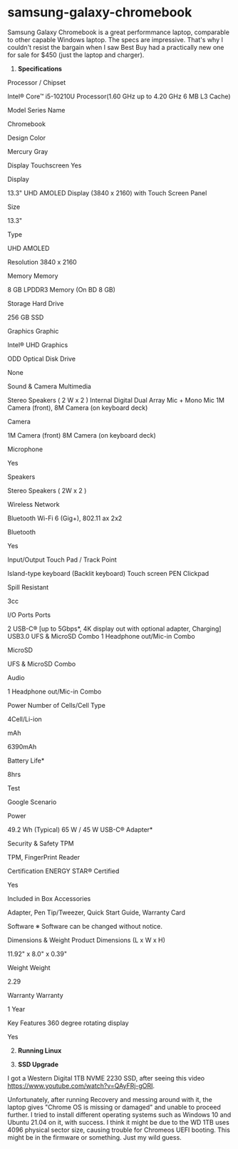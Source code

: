 # samsung-galaxy-chromebook

Samsung Galaxy Chromebook is a great performmance laptop, comparable to other capable Windows laptop. The specs are impressive. That's why I couldn't resist the bargain when I saw Best Buy had a practically new one for sale for $450 (just the laptop and charger).

1) <b>Specifications</b>


Processor / Chipset

Intel® Core™ i5-10210U Processor(1.60 GHz up to 4.20 GHz 6 MB L3 Cache)

Model
Series Name

Chromebook

Design
Color

Mercury Gray

Display
Touchscreen
Yes

Display

13.3" UHD AMOLED Display (3840 x 2160) with Touch Screen Panel

Size

13.3"

Type

UHD AMOLED

Resolution
3840 x 2160

Memory
Memory

8 GB LPDDR3 Memory (On BD 8 GB)

Storage
Hard Drive

256 GB SSD

Graphics
Graphic

Intel® UHD Graphics

ODD
Optical Disk Drive

None

Sound & Camera
Multimedia

Stereo Speakers ( 2 W x 2 )
Internal Digital Dual Array Mic + Mono Mic
1M Camera (front), 8M Camera (on keyboard deck)

Camera

1M Camera (front) 8M Camera (on keyboard deck)

Microphone

Yes

Speakers

Stereo Speakers ( 2W x 2 )

Wireless
Network

Bluetooth
Wi-Fi 6 (Gig+), 802.11 ax 2x2

Bluetooth

Yes

Input/Output
Touch Pad / Track Point

Island-type keyboard
(Backlit keyboard)
Touch screen
PEN
Clickpad

Spill Resistant

3cc

I/O Ports
Ports

2 USB-C® [up to 5Gbps*, 4K display out with optional adapter, Charging] USB3.0
UFS & MicroSD Combo
1 Headphone out/Mic-in Combo

MicroSD

UFS & MicroSD Combo

Audio

1 Headphone out/Mic-in Combo

Power
Number of Cells/Cell Type

4Cell/Li-ion

mAh

6390mAh

Battery Life*

8hrs

Test

Google Scenario

Power

49.2 Wh (Typical)
65 W / 45 W USB-C® Adapter*

Security & Safety
TPM

TPM, FingerPrint Reader

Certification
ENERGY STAR® Certified

Yes

Included in Box
Accessories

Adapter, Pen Tip/Tweezer, Quick Start Guide, Warranty Card

Software
※ Software can be changed without notice.

Dimensions & Weight
Product Dimensions (L x W x H)

11.92" x 8.0" x 0.39"

Weight
Weight

2.29

Warranty
Warranty

1 Year

Key Features
360 degree rotating display

Yes

2) <b>Running Linux</b>

3) <b>SSD Upgrade</b>

I got a Western Digital 1TB NVME 2230 SSD, after seeing this video https://www.youtube.com/watch?v=QAyFRj-gORI.

Unfortunately, after running Recovery and messing around with it, the laptop gives "Chrome OS is missing or damaged" and unable to proceed further. I tried to install different operating systems such as Windows 10 and Ubuntu 21.04 on it, with success. I think it might be due to the WD 1TB uses 4096 physical sector size, causing trouble for Chromeos UEFI booting. This might be in the firmware or something. Just my wild guess.
